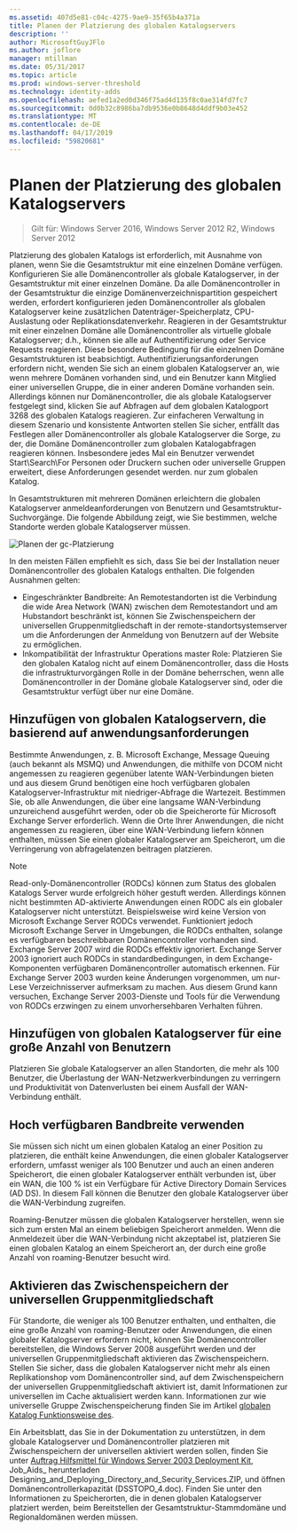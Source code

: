 ```yaml
---
ms.assetid: 407d5e81-c04c-4275-9ae9-35f65b4a371a
title: Planen der Platzierung des globalen Katalogservers
description: ''
author: MicrosoftGuyJFlo
ms.author: joflore
manager: mtillman
ms.date: 05/31/2017
ms.topic: article
ms.prod: windows-server-threshold
ms.technology: identity-adds
ms.openlocfilehash: aefed1a2ed0d346f75ad4d135f8c0ae314fd7fc7
ms.sourcegitcommit: 0d0b32c8986ba7db9536e0b8648d4ddf9b03e452
ms.translationtype: MT
ms.contentlocale: de-DE
ms.lasthandoff: 04/17/2019
ms.locfileid: "59820681"
---
```

# <a name="planning-global-catalog-server-placement"></a>Planen der Platzierung des globalen Katalogservers

>Gilt für: Windows Server 2016, Windows Server 2012 R2, Windows Server 2012

Platzierung des globalen Katalogs ist erforderlich, mit Ausnahme von planen, wenn Sie die Gesamtstruktur mit eine einzelnen Domäne verfügen. Konfigurieren Sie alle Domänencontroller als globale Katalogserver, in der Gesamtstruktur mit einer einzelnen Domäne. Da alle Domänencontroller in der Gesamtstruktur die einzige Domänenverzeichnispartition gespeichert werden, erfordert konfigurieren jeden Domänencontroller als globalen Katalogserver keine zusätzlichen Datenträger-Speicherplatz, CPU-Auslastung oder Replikationsdatenverkehr. Reagieren in der Gesamtstruktur mit einer einzelnen Domäne alle Domänencontroller als virtuelle globale Katalogserver; d.h., können sie alle auf Authentifizierung oder Service Requests reagieren. Diese besondere Bedingung für die einzelnen Domäne Gesamtstrukturen ist beabsichtigt. Authentifizierungsanforderungen erfordern nicht, wenden Sie sich an einem globalen Katalogserver an, wie wenn mehrere Domänen vorhanden sind, und ein Benutzer kann Mitglied einer universellen Gruppe, die in einer anderen Domäne vorhanden sein. Allerdings können nur Domänencontroller, die als globale Katalogserver festgelegt sind, klicken Sie auf Abfragen auf dem globalen Katalogport 3268 des globalen Katalogs reagieren. Zur einfacheren Verwaltung in diesem Szenario und konsistente Antworten stellen Sie sicher, entfällt das Festlegen aller Domänencontroller als globale Katalogserver die Sorge, zu der, die Domäne Domänencontroller zum globalen Katalogabfragen reagieren können. Insbesondere jedes Mal ein Benutzer verwendet Start\Search\For Personen oder Druckern suchen oder universelle Gruppen erweitert, diese Anforderungen gesendet werden. nur zum globalen Katalog.  
  
In Gesamtstrukturen mit mehreren Domänen erleichtern die globalen Katalogserver anmeldeanforderungen von Benutzern und Gesamtstruktur-Suchvorgänge. Die folgende Abbildung zeigt, wie Sie bestimmen, welche Standorte werden globale Katalogserver müssen.  
  
![Planen der gc-Platzierung](media/Planning-Global-Catalog-Server-Placement/8fc4777c-47b6-4ee7-b8ad-a04e7c5ee67f.gif)  
  
In den meisten Fällen empfiehlt es sich, dass Sie bei der Installation neuer Domänencontroller des globalen Katalogs enthalten. Die folgenden Ausnahmen gelten:  
  
- Eingeschränkter Bandbreite: An Remotestandorten ist die Verbindung die wide Area Network (WAN) zwischen dem Remotestandort und am Hubstandort beschränkt ist, können Sie Zwischenspeichern der universellen Gruppenmitgliedschaft in der remote-standortsystemserver um die Anforderungen der Anmeldung von Benutzern auf der Website zu ermöglichen.  
- Inkompatibilität der Infrastruktur Operations master Role: Platzieren Sie den globalen Katalog nicht auf einem Domänencontroller, dass die Hosts die infrastrukturvorgängen Rolle in der Domäne beherrschen, wenn alle Domänencontroller in der Domäne globale Katalogserver sind, oder die Gesamtstruktur verfügt über nur eine Domäne.  
  
## <a name="adding-global-catalog-servers-based-on-application-requirements"></a>Hinzufügen von globalen Katalogservern, die basierend auf anwendungsanforderungen

Bestimmte Anwendungen, z. B. Microsoft Exchange, Message Queuing (auch bekannt als MSMQ) und Anwendungen, die mithilfe von DCOM nicht angemessen zu reagieren gegenüber latente WAN-Verbindungen bieten und aus diesem Grund benötigen eine hoch verfügbaren globalen Katalogserver-Infrastruktur mit niedriger-Abfrage die Wartezeit. Bestimmen Sie, ob alle Anwendungen, die über eine langsame WAN-Verbindung unzureichend ausgeführt werden, oder ob die Speicherorte für Microsoft Exchange Server erforderlich. Wenn die Orte Ihrer Anwendungen, die nicht angemessen zu reagieren, über eine WAN-Verbindung liefern können enthalten, müssen Sie einen globaler Katalogserver am Speicherort, um die Verringerung von abfragelatenzen beitragen platzieren.  
  
> [!NOTE]  
> Read-only-Domänencontroller (RODCs) können zum Status des globalen Katalogs Server wurde erfolgreich höher gestuft werden. Allerdings können nicht bestimmten AD-aktivierte Anwendungen einen RODC als ein globaler Katalogserver nicht unterstützt. Beispielsweise wird keine Version von Microsoft Exchange Server RODCs verwendet. Funktioniert jedoch Microsoft Exchange Server in Umgebungen, die RODCs enthalten, solange es verfügbaren beschreibbaren Domänencontroller vorhanden sind. Exchange Server 2007 wird die RODCs effektiv ignoriert. Exchange Server 2003 ignoriert auch RODCs in standardbedingungen, in dem Exchange-Komponenten verfügbaren Domänencontroller automatisch erkennen. Für Exchange Server 2003 wurden keine Änderungen vorgenommen, um nur-Lese Verzeichnisserver aufmerksam zu machen. Aus diesem Grund kann versuchen, Exchange Server 2003-Dienste und Tools für die Verwendung von RODCs erzwingen zu einem unvorhersehbaren Verhalten führen.  
  
## <a name="adding-global-catalog-servers-for-a-large-number-of-users"></a>Hinzufügen von globalen Katalogserver für eine große Anzahl von Benutzern

Platzieren Sie globale Katalogserver an allen Standorten, die mehr als 100 Benutzer, die Überlastung der WAN-Netzwerkverbindungen zu verringern und Produktivität von Datenverlusten bei einem Ausfall der WAN-Verbindung enthält.  
  
## <a name="using-highly-available-bandwidth"></a>Hoch verfügbaren Bandbreite verwenden

Sie müssen sich nicht um einen globalen Katalog an einer Position zu platzieren, die enthält keine Anwendungen, die einen globaler Katalogserver erfordern, umfasst weniger als 100 Benutzer und auch an einen anderen Speicherort, die einen globaler Katalogserver enthält verbunden ist, über ein WAN, die 100 % ist ein Verfügbare für Active Directory Domain Services (AD DS). In diesem Fall können die Benutzer den globale Katalogserver über die WAN-Verbindung zugreifen.  
  
Roaming-Benutzer müssen die globalen Katalogserver herstellen, wenn sie sich zum ersten Mal an einem beliebigen Speicherort anmelden. Wenn die Anmeldezeit über die WAN-Verbindung nicht akzeptabel ist, platzieren Sie einen globalen Katalog an einem Speicherort an, der durch eine große Anzahl von roaming-Benutzer besucht wird.  
  
## <a name="enabling-universal-group-membership-caching"></a>Aktivieren das Zwischenspeichern der universellen Gruppenmitgliedschaft

Für Standorte, die weniger als 100 Benutzer enthalten, und enthalten, die eine große Anzahl von roaming-Benutzer oder Anwendungen, die einen globaler Katalogserver erfordern nicht, können Sie Domänencontroller bereitstellen, die Windows Server 2008 ausgeführt werden und der universellen Gruppenmitgliedschaft aktivieren das Zwischenspeichern. Stellen Sie sicher, dass die globalen Katalogserver nicht mehr als einen Replikationshop vom Domänencontroller sind, auf dem Zwischenspeichern der universellen Gruppenmitgliedschaft aktiviert ist, damit Informationen zur universellen im Cache aktualisiert werden kann. Informationen zur wie universelle Gruppe Zwischenspeicherung finden Sie im Artikel [globalen Katalog Funktionsweise des](https://go.microsoft.com/fwlink/?LinkId=107063).  
  
Ein Arbeitsblatt, das Sie in der Dokumentation zu unterstützen, in dem globale Katalogserver und Domänencontroller platzieren mit Zwischenspeichern der universellen aktiviert werden sollen, finden Sie unter [Auftrag Hilfsmittel für Windows Server 2003 Deployment Kit](https://go.microsoft.com/fwlink/?LinkID=102558), Job_Aids_ herunterladen Designing_and_Deploying_Directory_and_Security_Services.ZIP, und öffnen Domänencontrollerkapazität (DSSTOPO_4.doc). Finden Sie unter den Informationen zu Speicherorten, die in denen globalen Katalogserver platziert werden, beim Bereitstellen der Gesamtstruktur-Stammdomäne und Regionaldomänen werden müssen.  

